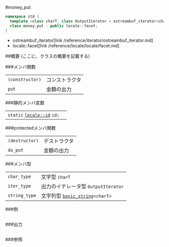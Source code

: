 #money_put
```cpp
namespace std {
  template <class charT, class OutputIterator = ostreambuf_iterator<charT> >
  class money_put : public locale::facet;
}
```
* ostreambuf_iterator[link /reference/iterator/ostreambuf_iterator.md]
* locale::facet[link /reference/locale/locale/facet.md]

##概要
(ここに、クラスの概要を記載する)

###メンバ関数

| | |
|----------------------------|-----------------------|
| `(constructor)` | コンストラクタ |
| `put` | 金額の出力 |

###静的メンバ変数

| | |
|---------------------------------------------------------------------------------------------------------------------------------------------------------------------------------------------------------------------------------------------------------------|--|
| `static` [`locale::id`](/reference/locale/locale/id.md) `id;` |  |

###protectedメンバ関数

| | |
|---------------------------|--------------------|
| `(destructor)` | デストラクタ |
| `do_put` | 金額の出力 |

###メンバ型

| | |
|-------------------------------------------------------------------------|-----------------------------------------------------------------------------------------------------------------------------------|
| `char_type` | 文字型 `charT` |
| `iter_type` | 出力のイテレータ型 `OutputIterator` |
| `string_type` | 文字列型 [`basic_string`](/reference/string/basic_string.md)`<charT>` |

###例
```cpp
```

###出力
```
```

###参照
